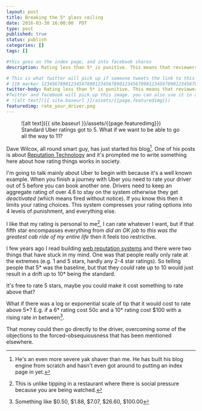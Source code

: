 ```yaml
---
layout: post
title: Breaking the 5* glass ceiling
date: 2016-03-30 16:00:00  PDT
type: post
published: true
status: publish
categories: []
tags: []

#this goes on the index page, and into facebook shares
description: Rating less than 5* is punitive. This means that reviewers can't express nuanced happiness. Here's one way to overcome that.

# This is what twitter will pick up if someone tweets the link to this page 
# 110 marker 1234567890123456789012345678901234567890123456789012345678901234567890123456789012345678901234567890123456789
twitter-body: Rating less than 5* is punitive. This means that reviewers can't express nuanced happiness.
#Twitter and facebook will pick up this image. you can also use it in a post with:
# ![alt text]({{ site.baseurl }}/assets/{{page.featuredimg}}) 
featuredimg: rate_your_driver.png
---
```


<figure class="half-width right">
![alt text]({{ site.baseurl }}/assets/{{page.featuredimg}})
<figcaption>
Standard Uber ratings got to 5. What if we want to be able to go all the way to 11?
</figcaption>
</figure>

Dave Wilcox, all round smart guy, has just started his blog[^1]. One of his posts is about [Reputation Technology](http://dwilcox.bitbucket.org/posts/2016/03/28/Reputation%20Technology.html) and it's prompted me to write something here about how rating things works in society.

I'm going to talk mainly about Uber to begin with because it's a well known example. When you finish a journey with Uber you need to rate your driver out of 5 before you can book another one. Drivers need to keep an aggregate rating of over 4.6 to stay on the system otherwise they get _deactivated_ (which means fired without notice). If you know this then it limits your rating choices. This system compresses your rating options into 4 levels of punishment, and everything else.

I like that my rating is personal to me[^2], I can rate whatever I want, but if that fifth star encompasses everything from _did an OK job_ to _this was the greatest cab ride of my entire life_ then it feels too restrictive.

I few years ago I read building [web reputation systems](http://shop.oreilly.com/product/9780596159801.do) and there were two things that have stuck in my mind. One was that people really only rate at the extremes (e.g. 1 and 5 stars, hardly any 2-4 star ratings). So telling people that 5* was the baseline, but that they _could_ rate up to 10 would just result in a drift up to 10* being the standard. 

It's free to rate 5 stars, maybe you could make it cost something to rate above that?

What if there was a log or exponential scale of tip that it would cost to rate above 5*? E.g. if a 6* rating cost 50c and a 10* rating cost $100 with a rising rate in between[^3].

That money could then go directly to the driver, overcoming some of the objections to the forced-obsequiousness that has been mentioned elsewhere.


[^1]: He's an even more severe yak shaver than me. He has built his blog engine from scratch and hasn't even got around to putting an index page in yet.

[^2]: This is unlike tipping in a restaurant where there is social pressure because you are being watched.

[^3]: Something like $0.50, $1.88, $7.07, $26.60, $100.00